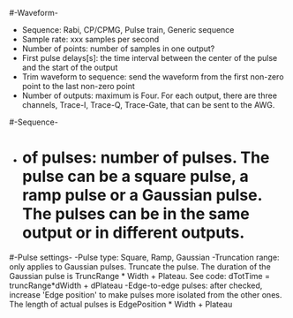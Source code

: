 #-Waveform-
- Sequence: Rabi, CP/CPMG, Pulse train, Generic sequence
- Sample rate: xxx samples per second
- Number of points: number of samples in one output?
- First pulse delays[s]: the time interval between the center of the pulse and the start of the output
- Trim waveform to sequence: send the waveform from the first non-zero point to the last non-zero point
- Number of outputs: maximum is Four. For each output, there are three channels, Trace-I, Trace-Q, Trace-Gate, that can be sent to the AWG.

#-Sequence-
- # of pulses: number of pulses. The pulse can be a square pulse, a ramp pulse or a Gaussian pulse. The pulses can be in the same output or in different outputs.

#-Pulse settings-
-Pulse type: Square, Ramp, Gaussian
-Truncation range: only applies to Gaussian pulses. Truncate the pulse. The duration of the Gaussian pulse is TruncRange * Width + Plateau. See code: dTotTime = truncRange*dWidth + dPlateau
-Edge-to-edge pulses: after checked, increase 'Edge position' to make pulses more isolated from the other ones. The length of actual pulses is EdgePosition * Width + Plateau